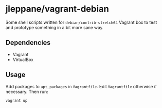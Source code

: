 # jleppane/vagrant-debian

Some shell scripts written for `debian/contrib-stretch64` Vagrant box to test and prototype something in a bit more sane way.

## Dependencies

- Vagrant
- VirtualBox

## Usage

Add packages to `apt_packages` in `Vagrantfile`. Edit `Vagrantfile` otherwise if necessary. Then run:

    vagrant up
